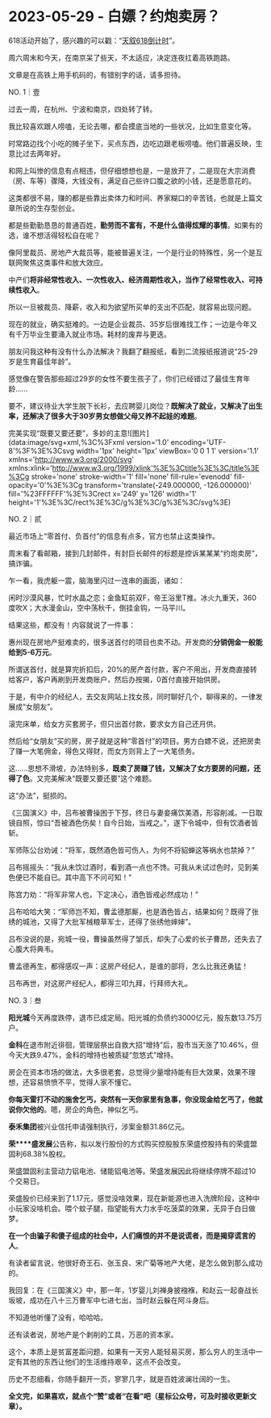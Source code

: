 # 2023-05-29 - 白嫖？约炮卖房？

618活动开始了，感兴趣的可以戳：“[天叙618倒计时](http://mp.weixin.qq.com/s?__biz=Mzg2OTkwNzE4MA==&mid=2247491146&idx=1&sn=36ea9cbaf0451a9167055cc275be1c50&chksm=ce94b1c9f9e338df923c585f9f7d8da4a82de759270f2aa83e366b27d79be91f400741af8e48&scene=21#wechat_redirect)”。

周六周末和今天，在南京呆了些天，不太适应，决定连夜扛着高铁跑路。

文章是在高铁上用手机码的，有错别字的话，请多担待。

NO. 1｜壹

过去一周，在杭州、宁波和南京，四处转了转。

我比较喜欢跟人唠嗑，无论去哪，都会摸底当地的一些状况，比如生意变化等。

时常路边找个小吃的摊子坐下，买点东西，边吃边跟老板唠嗑。他们普遍反映，生意比过去两年好。

和网上叫惨的信息有点相违，但仔细想想也是，一是放开了，二是现在大宗消费（房、车等）骤降，大钱没有，满足自己些许口腹之欲的小钱，还是愿意花的。

这类都很不易，赚的都是些靠出卖体力和时间、养家糊口的辛苦钱，也就是上篇文章所说的生存型创业。

都是些勤勤恳恳的普通百姓，**勤劳而不富有，不是什么值得炫耀的事情**。如果有的选，谁不想活得轻松自在呢？

像阿里裁员、房地产大裁员等，能被普遍关注，一个是行业的特殊性，另一个是互联网聚焦这类事件和放大效应。

中产们**将非经常性收入、一次性收入、经济周期性收入，当作了经常性收入、可持续性收入**。

所以一旦被裁员、降薪，收入和为欲望所买单的支出不匹配，就容易出现问题。

现在的就业，确实挺难的。一边是企业裁员、35岁后很难找工作；一边是今年又有千万毕业生要涌入就业市场。耗材的废弃与更迭。

朋友问我这种有没有什么办法解决？我翻了翻报纸，看到二流报纸报道说“25-29岁是生育最佳年龄”。

感觉像在警告那些超过29岁的女性不要生孩子了，你们已经错过了最佳生育年龄……

要不，建议待业大学生脱下长衫，去应聘婴儿岗位？**既解决了就业，又解决了出生率，还解决了很多大于30岁男女想做父母又养不起娃的难题**。

完美实现“既要又要还要”，多妙的主意![图片](data:image/svg+xml,%3C%3Fxml version='1.0' encoding='UTF-8'%3F%3E%3Csvg width='1px' height='1px' viewBox='0 0 1 1' version='1.1' xmlns='http://www.w3.org/2000/svg' xmlns:xlink='http://www.w3.org/1999/xlink'%3E%3Ctitle%3E%3C/title%3E%3Cg stroke='none' stroke-width='1' fill='none' fill-rule='evenodd' fill-opacity='0'%3E%3Cg transform='translate(-249.000000, -126.000000)' fill='%23FFFFFF'%3E%3Crect x='249' y='126' width='1' height='1'%3E%3C/rect%3E%3C/g%3E%3C/g%3E%3C/svg%3E)

NO. 2｜贰

最近市场上“零首付、负首付”的信息有点多，官方也禁止这类操作。

周末看了看邮箱，接到几封邮件，有封巨长邮件的标题是控诉某某某“约炮卖房”，搞诈骗。

乍一看，我虎躯一震，脑海里闪过一连串的画面，诸如：

闲时沙漠风暴，忙时水晶之恋；金鱼缸前双F，帝王浴里T推。冰火九重天，360度吹X；大水漫金山，空中荡秋千，倒挂金钩，一马平川。

结果这些，都没有！内容就说了一件事：

惠州现在房地产挺难卖的，很多送首付的项目也卖不动。开发商的**分销佣金一般能给到5-6万元**。

所谓送首付，就是算完折扣后，20%的房产首付款，客户不用出，开发商直接转给客户，客户再刷到开发商账户，然后办按揭，0首付直接开始供房。

于是，有中介的经纪人，去交友网站上找女孩，同时聊好几个，聊得来的，一律发展成“女朋友”。

滚完床单，给女方买套房子，但只出首付款，要求女方自己还月供。

然后给“女朋友”买的房，房子就是这种“零首付”的项目。男方白嫖不说，还把房卖了赚一大笔佣金，得色又得财，而女方则背上了一大笔债务。

这......思想不滑坡，办法特别多，**既卖了房赚了钱，又解决了女方要房的问题，还得了色**。又完美解决“既要又要还要”这个难题。

这“办法”，挺损的。

《三国演义》中，吕布被曹操困于下邳，终日与妻妾痛饮美酒，形容削减。一日取镜自照，惊曰“吾被酒色伤矣！自今日始，当戒之。”，遂下令城中，但有饮酒者皆斩。

军师陈公台劝诫：“将军，既然酒色皆可伤人，为何不将貂蝉这等祸水也禁掉？”

吕布摇摇头：“我从未饮过酒时，看到酒一点也不馋。可我从未试过色时，见到美色便已不能自已。其中高下不问可知！”

陈宫力劝：“将军非常人也，下定决心，酒色皆戒必然成功！”

吕布哈哈大笑：“军师岂不知，曹孟德那厮，也是酒色皆占，结果如何？既得了张绣的城池，又得了大批军械粮草军士，还得了张绣他婶婶”。

吕布没说的是，宛城一役，曹操虽然得了邹氏，却失了心爱的长子曹昂，还失去了心腹大将典韦。

曹孟德再生，都得感叹一声：这房产经纪人，是谁的部将，怎么比我还勇猛！

吕布再世，对这房产经纪人，都得三叩九拜，行拜师大礼。

NO. 3｜叁

**阳光城**今天再度跌停，退市已成定局。阳光城的负债约3000亿元，股东数13.75万户。

**金科**在退市附近徘徊，管理层祭出自救大招“增持”后，股市当天涨了10.46%，但今天大跌9.47%，金科的增持也被质疑“忽悠式”增持。

房企在资本市场的做法，大多很老套，总觉得少量增持能有巨大效果，效果不理想，还容易愤愤不平，觉得人家不懂它。

**你每天雷打不动的施舍乞丐，突然有一天你家里有急事，你没现金给乞丐了，他就说你欠他的**。嗯，房企的角色，神似乞丐。

**泰禾集团**被兴业信托申请强制执行，涉案金额31.86亿元。

**荣****盛发展**公告称，拟以发行股份的方式购买控股股东荣盛控股持有的荣盛盟固利68.38%股权。

荣盛盟固利主营动力铝电池、储能铝电池等。荣盛发展因此将继续停牌不超过10个交易日。

荣盛股价已经来到了1.17元，感觉没啥效果，现在新能源也进入洗牌阶段，这种中小玩家没啥机会。喂个蚊子腿，指望能有大力水手吃菠菜的效果，无异于白日做梦。

**在一个由骗子和傻子组成的社会中，人们痛恨的并不是说谎者，而是揭穿谎言的人**。

有读者留言说，他很好奇王石、张玉良、宋广菊等地产大佬，是怎么做到那么成功的。

我回复：在《三国演义》中，那一年，1岁婴儿刘禅身披襁褓，和赵云一起奋战长坂坡，成功在八十三万曹军中七进七出，当时赵云躲在阿斗身后。

不知道他听懂了没有，哈哈哈。

还有读者说，房地产是个剥削的工具，万恶的资本家。

这个，本质上是贫富差距问题，如果有一天穷人能轻易买房，那么穷人的生活中一定有其他的东西让他们的生活维持艰辛，这点不会改变。

历史不忍细看，你随手翻开一页，寥寥几字，就是百姓波澜壮阔的一生。

**全文完，如果喜欢，就点个“赞”或者“在看”吧（星标公众号，可及时接收更新文章）。**